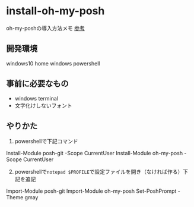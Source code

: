 # install-oh-my-posh
oh-my-poshの導入方法メモ
[参考](https://docs.microsoft.com/ja-jp/windows/terminal/tutorials/powerline-setup)

## 開発環境
windows10 home
windows powershell

## 事前に必要なもの
* windows terminal
* 文字化けしないフォント

## やりかた
1. powershellで下記コマンド

  Install-Module posh-git -Scope CurrentUser
  Install-Module oh-my-posh -Scope CurrentUser
  
2. powershellで`notepad $PROFILE`で設定ファイルを開き（なければ作る）下記を追記

  Import-Module posh-git
  Import-Module oh-my-posh
  Set-PoshPrompt -Theme gmay
